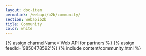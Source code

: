 ```yaml
---
layout: doc-item
permalink: /webapi/b2b/community/
section: webapib2b
title: Community
color: white
---
```

{% assign channelName='Web API for partners'%}
{% assign feedId='9850478592'%}
{% include content/community.html %}